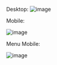 Desktop:
![image](https://github.com/user-attachments/assets/9c6d0292-5851-4aec-8450-76ef3964c1b1)

Mobile:

![image](https://github.com/user-attachments/assets/ef784bbb-adb2-4456-b978-7aceb80ee1f7)

Menu Mobile:

![image](https://github.com/user-attachments/assets/dbbab965-be39-4f61-b149-a3a9cdb561fe)
